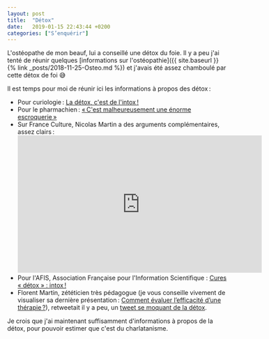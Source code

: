 ```yaml
---
layout: post
title:  "Détox"
date:   2019-01-15 22:43:44 +0200
categories: ["S’enquérir"]
---
```


L'ostéopathe de mon beauf, lui a conseillé une détox du foie. Il y a peu
j'ai tenté de réunir quelques [informations sur l'ostéopathie]({{ site.baseurl }}{% link _posts/2018-11-25-Osteo.md %})
et j'avais été assez chamboulé par cette détox de foi 😅

Il est temps pour moi de réunir ici les informations à propos des
détox :

-   Pour curiologie : [La détox, c'est de l'intox !](http://curiologie.fr/2016/09/detox-intox/)
-   Pour le pharmachien : [« C'est malheureusement une énorme escroquerie »](http://lepharmachien.com/toxines/)
-   Sur France Culture, Nicolas Martin a des arguments complémentaires, assez clairs :
    <iframe width="560" height="315" src="https://www.youtube.com/embed/hf6MyxqCvLA" title="YouTube video player" frameborder="0" allow="accelerometer; autoplay; clipboard-write; encrypted-media; gyroscope; picture-in-picture" allowfullscreen></iframe>
-   Pour l'AFIS, Association Française pour l'Information Scientifique :
    [Cures « détox » : intox !](https://www.pseudo-sciences.org/spip.php?article2414)
-   Florent Martin, zététicien très pédagogue (je vous conseille
    vivement de visualiser sa dernière présentation : [Comment évaluer l’efficacité d’une thérapie ?](https://www.youtube.com/watch?v=s_voYxIG0mc)),
    retweetait il y a peu, un [tweet se moquant de la détox](https://twitter.com/Damkyan_Omega/status/1078570542075183109).

Je crois que j'ai maintenant suffisamment d'informations à propos de la
détox, pour pouvoir estimer que c'est du charlatanisme.

